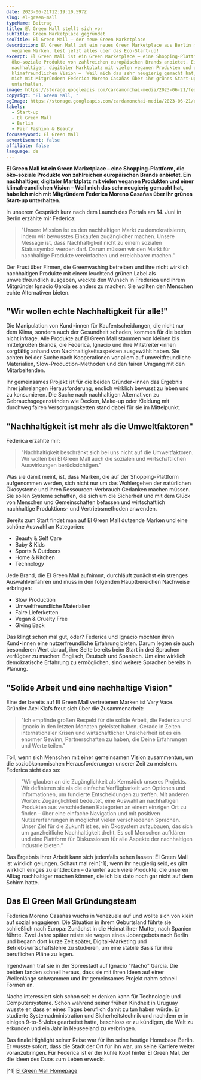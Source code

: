 ```yaml
---
date: 2023-06-21T12:19:10.597Z
slug: el-green-mall
typeName: Beitrag
title: El Green Mall stellt sich vor
subTitle: Green Marketplace gegründet
seoTitle: El Green Mall – der neue Green Marketplace
description: El Green Mall ist ein neues Green Marketplace aus Berlin mit vielen
  veganen Marken. Lest jetzt alles über das Eco-Start-up!
excerpt: El Green Mall ist ein Green Marketplace – eine Shopping-Plattform, die
  öko-soziale Produkte von zahlreichen europäischen Brands anbietet. Ein
  nachhaltiger, digitaler Marktplatz mit vielen veganen Produkten und einer
  klimafreundlichen Vision –  Weil mich das sehr neugierig gemacht hat, habe ich
  mich mit Mitgründern Federica Moreno Casañas über ihr grünes Start-up
  unterhalten.
image: https://storage.googleapis.com/cardamonchai-media/2023-06-21/federica-el-green-mall-jpeg-imagine-d8d8d8_a2a3a1_1024_768/640.webp
copyrigt: "El Green Mall, "
ogImage: https://storage.googleapis.com/cardamonchai-media/2023-06-21/el-green-mall-og-jpeg-imagine-d8d8d8_a6a8a6_1200_630/640.webp
labels:
  - Start-up
  - El Green Mall
  - Berlin
  - Fair Fashion & Beauty
focusKeyword: El Green Mall
advertisement: false
affiliate: false
language: de
---
```

**El Green Mall ist ein Green Marketplace – eine Shopping-Plattform, die öko-soziale Produkte von zahlreichen europäischen Brands anbietet. Ein nachhaltiger, digitaler Marktplatz mit vielen veganen Produkten und einer klimafreundlichen Vision –  Weil mich das sehr neugierig gemacht hat, habe ich mich mit Mitgründern Federica Moreno Casañas über ihr grünes Start-up unterhalten.**

In unserem Gespräch kurz nach dem Launch des Portals am 14. Juni in Berlin erzählte mir Federica:

> "Unsere Mission ist es den nachhaltigen Markt zu demokratisieren, indem wir bewusstes Einkaufen zugänglicher machen. Unsere Message ist, dass Nachhaltigkeit nicht zu einem sozialen Statussymbol werden darf. Darum müssen wir den Markt für nachhaltige Produkte vereinfachen und erreichbarer machen."

Der Frust über Firmen, die Greenwashing betreiben und ihre nicht wirklich nachhaltigen Produkte mit einem leuchtend grünen Label als umweltfreundlich ausgeben, weckte den Wunsch in Frederica und ihrem Mitgründer Ignacio García es anders zu machen: Sie wollten den Menschen echte Alternativen bieten.

## "Wir wollen echte Nachhaltigkeit für alle!"

Die Manipulation von Kund⋆innen für Kaufentscheidungen, die nicht nur dem Klima, sondern auch der Gesundheit schaden, kommen für die beiden nicht infrage. Alle Produkte auf El Green Mall stammen von kleinen bis mittelgroßen Brands, die Federica, Ignacio und ihre Mitstreiter⋆innen sorgfältig anhand von Nachhaltigkeitsaspekten ausgewählt haben. Sie achten bei der Suche nach Kooperationen vor allem auf umweltfreundliche Materialien, Slow-Production-Methoden und den fairen Umgang mit den Mitarbeitenden.

Ihr gemeinsames Projekt ist für die beiden Gründer⋆innen das Ergebnis ihrer jahrelangen Herausforderung, endlich wirklich bewusst zu leben und zu konsumieren. Die Suche nach nachhaltigen Alternativen zu Gebrauchsgegenständen wie Decken, Make-up oder Kleidung mit durchweg fairen Versorgungsketten stand dabei für sie im Mittelpunkt.

## "Nachhaltigkeit ist mehr als die Umweltfaktoren"

Federica erzählte mir:

> "Nachhaltigkeit beschränkt sich bei uns nicht auf die Umweltfaktoren. Wir wollen bei El Green Mall auch die sozialen und wirtschaftlichen Auswirkungen berücksichtigen."

Was sie damit meint, ist, dass Marken, die auf der Shopping-Plattform aufgenommen werden, sich nicht nur um das Wohlergehen der natürlichen Ökosysteme und ihren Ressourcen-Verbrauch Gedanken machen müssen. Sie sollen Systeme schaffen, die sich um die Sicherheit und mit dem Glück von Menschen und Gemeinschaften befassen und wirtschaftlich nachhaltige Produktions- und Vertriebsmethoden anwenden.

Bereits zum Start findet man auf El Green Mall dutzende Marken und eine schöne Auswahl an Kategorien:

- Beauty & Self Care
- Baby & Kids
- Sports & Outdoors
- Home & Kitchen
- Technology

Jede Brand, die El Green Mall aufnimmt, durchläuft zunächst ein strenges Auswahlverfahren und muss in den folgenden Hauptbereichen Nachweise erbringen:

- Slow Production
- Umweltfreundliche Materialien
- Faire Lieferketten
- Vegan & Cruelty Free
- Giving Back

Das klingt schon mal gut, oder? Federica und Ignacio möchten ihren Kund⋆innen eine nutzerfreundliche Erfahrung bieten. Darum legten sie auch besonderen Wert darauf, ihre Seite bereits beim Start in drei Sprachen verfügbar zu machen: Englisch, Deutsch und Spanisch. Um eine wirklich demokratische Erfahrung zu ermöglichen, sind weitere Sprachen bereits in Planung.

## "Solide Arbeit und eine nachhaltige Vision"

Eine der bereits auf El Green Mall vertretenen Marken ist Vary Vace. Gründer Axel Klafs freut sich über die Zusammenarbeit:

> "Ich empfinde großen Respekt für die solide Arbeit, die Federica und Ignacio in den letzten Monaten geleistet haben. Gerade in Zeiten internationaler Krisen und wirtschaftlicher Unsicherheit ist es ein enormer Gewinn, Partnerschaften zu haben, die Deine Erfahrungen und Werte teilen."

Toll, wenn sich Menschen mit einer gemeinsamen Vision zusammentun, um die sozioökonomischen Herausforderungen unserer Zeit zu meistern. Federica sieht das so:

> "Wir glauben an die Zugänglichkeit als Kernstück unseres Projekts. Wir definieren sie als die einfache Verfügbarkeit von Optionen und Informationen, um fundierte Entscheidungen zu treffen. Mit anderen Worten: Zugänglichkeit bedeutet, eine Auswahl an nachhaltigen Produkten aus verschiedenen Kategorien an einem einzigen Ort zu finden – über eine einfache Navigation und mit positiven Nutzererfahrungen in möglichst vielen verschiedenen Sprachen. Unser Ziel für die Zukunft ist es, ein Ökosystem aufzubauen, das sich um ganzheitliche Nachhaltigkeit dreht. Es soll Menschen aufklären und eine Plattform für Diskussionen für alle Aspekte der nachhaltigen Industrie bieten."

Das Ergebnis ihrer Arbeit kann sich jedenfalls sehen lassen: El Green Mall ist wirklich gelungen. Schaut mal rein[^1], wenn Ihr neugierig seid, es gibt wirklich einiges zu entdecken – darunter auch viele Produkte, die unseren Alltag nachhaltiger machen können, die ich bis dato noch gar nicht auf dem Schirm hatte.

## Das El Green Mall Gründungsteam

Federica Moreno Casañas wuchs in Venezuela auf und wollte sich von klein auf sozial engagieren. Die Situation in ihrem Geburtsland führte sie schließlich nach Europa: Zunächst in die Heimat ihrer Mutter, nach Spanien führte. Zwei Jahre später reiste sie wegen eines Jobangebots nach Berlin und begann dort kurze Zeit später, Digital-Marketing und Betriebswirtschaftslehre zu studieren, um eine stabile Basis für ihre beruflichen Pläne zu legen.

Irgendwann traf sie in der Spreestadt auf Ignacio "Nacho" García. Die beiden fanden schnell heraus, dass sie mit ihren Ideen auf einer Wellenlänge schwammen und Ihr gemeinsames Projekt nahm schnell Formen an.

Nacho interessiert sich schon seit er denken kann für Technologie und Computersysteme. Schon während seiner frühen Kindheit in Uruguay wusste er, dass er eines Tages beruflich damit zu tun haben würde. Er studierte Systemadministration
und Sicherheitstechnik und nachdem er in einigen 9-to-5-Jobs gearbeitet hatte, beschloss er zu kündigen, die Welt zu erkunden  und ein Jahr in Neuseeland zu verbringen.

Das finale Highlight seiner Reise war für ihn seine heutige Homebase Berlin. Er wusste sofort, dass die Stadt der Ort für ihn war, um seine Karriere weiter voranzubringen. Für Federica ist er der kühle Kopf hinter El Green Mal, der die Ideen des Duos zum Leben erweckt. 

<YouTube id="vtcupi2wV94" />

[^1] [El Green Mall Homepage](https://elgreenmall.com/de)